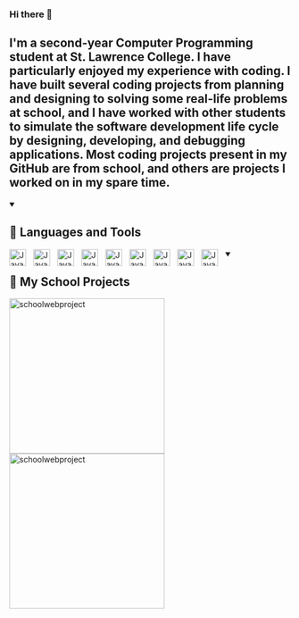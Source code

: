 ### Hi there 👋

<!--
**ManlinM/ManlinM** is a ✨ _special_ ✨ repository because its `README.md` (this file) appears on your GitHub profile.

Here are some ideas to get you started:

- 🔭 I’m currently working on ...
- 🌱 I’m currently learning ...
- 👯 I’m looking to collaborate on ...
- 🤔 I’m looking for help with ...
- 💬 Ask me about ...
- 📫 How to reach me: ...
- 😄 Pronouns: ...
- ⚡ Fun fact: ...
-->
I'm a second-year Computer Programming student at St. Lawrence College.
I have particularly enjoyed my experience with coding. 
I have built several coding projects from planning and designing to solving some real-life problems at school, and I have worked with other students to simulate the software development life cycle by designing, developing, and debugging applications.
Most coding projects present in my GitHub are from school, and others are projects I worked on in my spare time.
---

<details open> 
  <summary><h2>🧰 Languages and Tools</h2></summary>

<img align="left" alt="Java" width="30px" style="padding-right:10px;"  src="https://cdn.jsdelivr.net/gh/devicons/devicon/icons/html5/html5-original.svg" />
<img align="left" alt="Java" width="30px" style="padding-right:10px;"
 src="https://cdn.jsdelivr.net/gh/devicons/devicon/icons/cplusplus/cplusplus-plain.svg" />
<img align="left" alt="Java" width="30px" style="padding-right:10px;"src="https://cdn.jsdelivr.net/gh/devicons/devicon/icons/csharp/csharp-plain.svg" />
<img align="left" alt="Java" width="30px" style="padding-right:10px;"
src="https://cdn.jsdelivr.net/gh/devicons/devicon/icons/css3/css3-original-wordmark.svg" />
<img align="left" alt="Java" width="30px" style="padding-right:10px;"
src="https://cdn.jsdelivr.net/gh/devicons/devicon/icons/php/php-plain.svg" />
<img align="left" alt="Java" width="30px" style="padding-right:10px;"
src="https://cdn.jsdelivr.net/gh/devicons/devicon/icons/javascript/javascript-plain.svg" />
<img align="left" alt="Java" width="30px" style="padding-right:10px;"
src="https://cdn.jsdelivr.net/gh/devicons/devicon/icons/mysql/mysql-original-wordmark.svg" />
<img align="left" alt="Java" width="30px" style="padding-right:10px;"
src="https://cdn.jsdelivr.net/gh/devicons/devicon/icons/visualstudio/visualstudio-plain.svg" />
<img align="left" alt="Java" width="30px" style="padding-right:10px;"
src="https://cdn.jsdelivr.net/gh/devicons/devicon/icons/vscode/vscode-original-wordmark.svg" />
</details>

<details open> 
  <summary><h2>📘 My School Projects</h2></summary>
 <p align="left">
  <a href="https://github.com/ManlinM/schoolwebproject.github.io"><img width="278" src="https://github-readme-stats.vercel.app/api/pin/?username=manlinm&repo=schoolwebproject.github.io&&theme=react&bg_color=1F222E&title_color=F85D7F&hide_border=true&icon_color=F8D866&show_icons=false" alt="schoolwebproject"></a>
 <a href="https://github.com/ManlinM/CS_wheel_of_fortune"><img width="278" src="https://github-readme-stats.vercel.app/api/pin/?username=manlinm&repo=CS_wheel_of_fortune&&theme=react&bg_color=1F222E&title_color=F85D7F&hide_border=true&icon_color=F8D866&show_icons=false" alt="schoolwebproject"></a>
  </p>

</details>
                                                          
